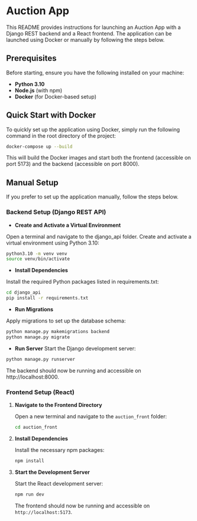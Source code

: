 # Auction App

This README provides instructions for launching an Auction App with a Django REST backend and a React frontend. The application can be launched using Docker or manually by following the steps below.

## Prerequisites

Before starting, ensure you have the following installed on your machine:

- **Python 3.10**
- **Node.js** (with npm)
- **Docker** (for Docker-based setup)

## Quick Start with Docker

To quickly set up the application using Docker, simply run the following command in the root directory of the project:

```bash
docker-compose up --build
```
This will build the Docker images and start both the frontend (accessible on port 5173) and the backend (accessible on port 8000).

## Manual Setup

If you prefer to set up the application manually, follow the steps below.

### Backend Setup (Django REST API)

- **Create and Activate a Virtual Environment**

Open a terminal and navigate to the django_api folder. Create and activate a virtual environment using Python 3.10:
```bash
python3.10 -m venv venv
source venv/bin/activate
```

- **Install Dependencies**

Install the required Python packages listed in requirements.txt:
```bash
cd django_api
pip install -r requirements.txt
```
- **Run Migrations**

Apply migrations to set up the database schema:
```bash
python manage.py makemigrations backend
python manage.py migrate
```

- **Run Server**
Start the Django development server:
```bash
python manage.py runserver
```
The backend should now be running and accessible on http://localhost:8000.

### Frontend Setup (React)

1. **Navigate to the Frontend Directory**

    Open a new terminal and navigate to the `auction_front` folder:

    ```bash
    cd auction_front
    ```

2. **Install Dependencies**

    Install the necessary npm packages:

    ```bash
    npm install
    ```

3. **Start the Development Server**

    Start the React development server:

    ```bash
    npm run dev
    ```

    The frontend should now be running and accessible on `http://localhost:5173`.


